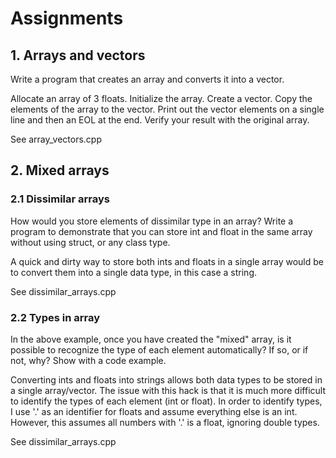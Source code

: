 # Assignments

## 1. Arrays and vectors
Write a program that creates an array and converts it into a vector.

Allocate an array of 3 floats.
Initialize the array.
Create a vector.
Copy the elements of the array to the vector.
Print out the vector elements on a single line and then an EOL at the end.
Verify your result with the original array.

See array_vectors.cpp

## 2. Mixed arrays

### 2.1 Dissimilar arrays
How would you store elements of dissimilar type in an array? Write a program to demonstrate 
that you can store int and float in the same array without using struct, or any class type.

A quick and dirty way to store both ints and floats in a single array would be to convert them into a single data type, in this case a string. 

See dissimilar_arrays.cpp

### 2.2 Types in array
In the above example, once you have created the "mixed" array, is it possible to recognize the type
of each element automatically? If so, or if not, why? Show with a code example.

Converting ints and floats into strings allows both data types to be stored in a single array/vector. The issue with this hack is that it is much more difficult to identify the types of each element (int or float). In order to identify types, I use '.' as an identifier for floats and assume everything else is an int. However, this assumes all numbers with '.' is a float, ignoring double types. 

See dissimilar_arrays.cpp
